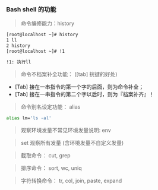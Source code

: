 
### Bash shell 的功能

> 命令编修能力：history
```bash
[root@localhost ~]# history 
1 ll
2 history
[root@localhost ~]# !1

!1: 执行ll
```
> 命令不档案补全功能： ([tab] 挄键的好处)
- [Tab] 接在一串指令的第一个字的后面，则为命令补全；
- [Tab] 接在一串指令的第二个字以后时，则为『档案补齐』！

> 命令别名设定功能： alias

```bash
alias lm='ls -al'
```

> 观察环境发量不常见环境发量说明: env

> set 观察所有发量 (含环境发量不自定义发量)

> 截取命令： cut, grep

> 排序命令： sort, wc, uniq

> 字符转换命令： tr, col, join, paste, expand